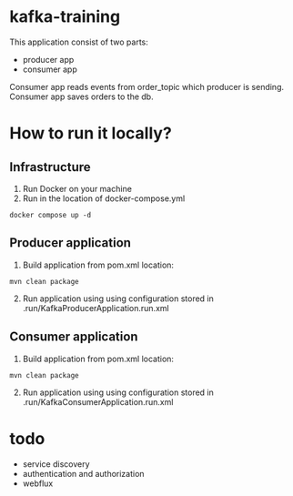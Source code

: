 # kafka-training

This application consist of two parts:
- producer app
- consumer app

Consumer app reads events from order_topic which producer is sending. 
Consumer app saves orders to the db.

# How to run it locally?

## Infrastructure 

1. Run Docker on your machine
2. Run in the location of docker-compose.yml
```
docker compose up -d 
```
## Producer application

1. Build application from pom.xml location:
```
mvn clean package
```

2. Run application using using configuration stored in .run/KafkaProducerApplication.run.xml

## Consumer application

1. Build application from pom.xml location:
```
mvn clean package
```
2. Run application using using configuration stored in .run/KafkaConsumerApplication.run.xml

# todo
* service discovery
* authentication and authorization
* webflux